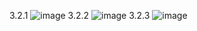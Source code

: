 3.2.1
![image](https://user-images.githubusercontent.com/43858194/210012632-0174c82c-705d-4ad2-95a2-2e5025c3d82a.png)
3.2.2
![image](https://user-images.githubusercontent.com/43858194/210012830-49df21f9-e1a0-4ddf-9dd4-97e76b913cfb.png)
3.2.3
![image](https://user-images.githubusercontent.com/43858194/210013099-ef288b62-e8c2-40f3-9fc7-591ca44bb68b.png)

